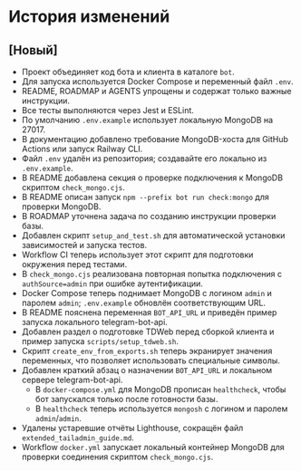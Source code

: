 <!-- Назначение файла: список основных изменений. -->

# История изменений

## [Новый]

- Проект объединяет код бота и клиента в каталоге `bot`.
- Для запуска используется Docker Compose и переменный файл `.env`.
- README, ROADMAP и AGENTS упрощены и содержат только важные инструкции.
- Все тесты выполняются через Jest и ESLint.
- По умолчанию `.env.example` использует локальную MongoDB на 27017.
- В документацию добавлено требование MongoDB-хоста для GitHub Actions или запуск Railway CLI.
- Файл `.env` удалён из репозитория; создавайте его локально из `.env.example`.
- В README добавлена секция о проверке подключения к MongoDB скриптом `check_mongo.cjs`.
- В README описан запуск `npm --prefix bot run check:mongo` для проверки MongoDB.
- В ROADMAP уточнена задача по созданию инструкции проверки базы.
- Добавлен скрипт `setup_and_test.sh` для автоматической установки зависимостей и запуска тестов.
- Workflow CI теперь использует этот скрипт для подготовки окружения перед тестами.
- В `check_mongo.cjs` реализована повторная попытка подключения с `authSource=admin` при ошибке аутентификации.
- Docker Compose теперь поднимает MongoDB с логином `admin` и паролем `admin`;
  `.env.example` обновлён соответствующим URL.
- В README пояснена переменная `BOT_API_URL` и приведён пример запуска
  локального telegram-bot-api.
- Добавлен раздел о подготовке TDWeb перед сборкой клиента и пример запуска
  `scripts/setup_tdweb.sh`.
- Скрипт `create_env_from_exports.sh` теперь экранирует значения переменных, что позволяет использовать специальные символы.
- Добавлен краткий абзац о назначении `BOT_API_URL` и локальном сервере telegram-bot-api.
  - В `docker-compose.yml` для MongoDB прописан `healthcheck`, чтобы бот запускался только после готовности базы.
  - В `healthcheck` теперь используется `mongosh` с логином и паролем `admin`/`admin`.
- Удалены устаревшие отчёты Lighthouse, сокращён файл `extended_tailadmin_guide.md`.
- Workflow `docker.yml` запускает локальный контейнер MongoDB для проверки
  соединения скриптом `check_mongo.cjs`.
